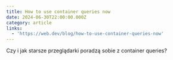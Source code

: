 ```yaml
---
title: How to use container queries now
date: 2024-06-30T22:00:00.000Z
category: article
links:
  - 'https://web.dev/blog/how-to-use-container-queries-now'
---
```


Czy i jak starsze przeglądarki poradzą sobie z container queries? 
